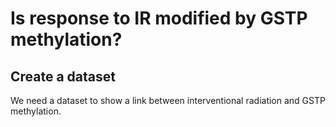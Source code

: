 # Is response to IR modified by GSTP methylation?

## Create a dataset
  We need a dataset to show a link between interventional radiation and GSTP methylation.